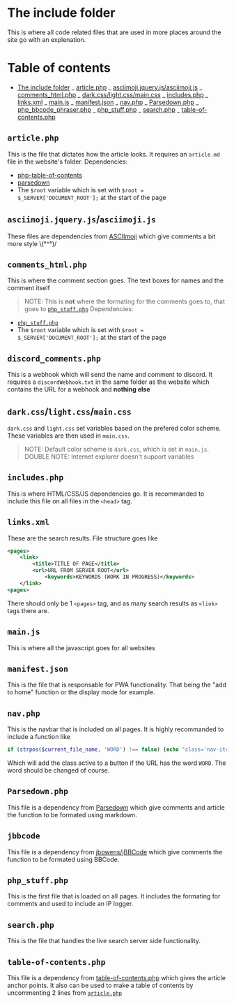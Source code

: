 # The include folder

This is where all code related files that are used in more places around the site go with an explenation.

# Table of contents

- [The include folder](#the-include-folder)
  _ [article.php](#articlephp)
  _ [asciimoji.jquery.js/asciimoji.js](#asciimojijqueryjsasciimojijs)
  _ [comments_html.php](#comments_htmlphp)
  _ [dark.css/light.css/main.css](#darkcsslightcssmaincss)
  _ [includes.php](#includesphp)
  _ [links.xml](#linksxml)
  _ [main.js](#mainjs)
  _ [manifest.json](#manifestjson)
  _ [nav.php](#navphp)
  _ [Parsedown.php](#parsedownphp)
  _ [php_bbcode_phraser.php](#php_bbcode_phraserphp)
  _ [php_stuff.php](#php_stuffphp)
  _ [search.php](#searchphp)
  _ [table-of-contents.php](#table-of-contentsphp)

## `article.php`

This is the file that dictates how the article looks. It requires an `article.md` file in the website's folder.
Dependencies:

- [php-table-of-contents](https://github.com/jenstornell/php-table-of-contents)
- [parsedown](https://github.com/erusev/parsedown)
- The `$root` variable which is set with `$root = $_SERVER['DOCUMENT_ROOT'];` at the start of the page

## `asciimoji.jquery.js`/`asciimoji.js`

These files are dependencies from [ASCIImoji](https://github.com/hpcodecraft/ASCIImoji) which give comments a bit more style \\(°^°)/

## `comments_html.php`

This is where the comment section goes. The text boxes for names and the comment itself

> NOTE: This is **not** where the formating for the comments goes to, that goes to [`php_stuff.php`](#php_stuff.php)
> Dependencies:

- [`php_stuff.php`](#php_stuff.php)
- The `$root` variable which is set with `$root = $_SERVER['DOCUMENT_ROOT'];` at the start of the page

## `discord_comments.php`

This is a webhook which will send the name and comment to discord. It requires a `discordWebhook.txt` in the same folder as the website which contains the URL for a webhook and **nothing else**

## `dark.css`/`light.css`/`main.css`

`dark.css` and `light.css` set variables based on the prefered color scheme. These variables are then used in `main.css`.

> NOTE: Default color scheme is `dark.css`, which is set in `main.js`.  
> DOUBLE NOTE: Internet explorer doesn't support variables

## `includes.php`

This is where HTML/CSS/JS dependencies go. It is recommanded to include this file on all files in the `<head>` tag.

## `links.xml`

These are the search results. File structure goes like

```xml
<pages>
	<link>
		<title>TITLE OF PAGE</title>
		<url>URL FROM SERVER ROOT</url>
            <keywords>KEYWORDS (WORK IN PROGRESS)</keywords>
	</link>
<pages>
```

There should only be 1 `<pages>` tag, and as many search results as `<link>` tags there are.

## `main.js`

This is where all the javascript goes for all websites

## `manifest.json`

This is the file that is responsable for PWA functionality. That being the "add to home" function or the display mode for example.

## `nav.php`

This is the navbar that is included on all pages. It is highly recommanded to include a function like

```php
if (strpos($current_file_name, 'WORD') !== false) {echo "class='nav-item active'";} else {echo "class='nav-item'";}
```

Which will add the class active to a button if the URL has the word `WORD`. The word should be changed of course.

## `Parsedown.php`

This file is a dependency from [Parsedown](https://github.com/erusev/parsedown) which give comments and article the function to be formated using markdown.

## `jbbcode`

This file is a dependency from [jbowens/jBBCode](https://github.com/jbowens/jBBCode) which give comments the function to be formated using BBCode.

## `php_stuff.php`

This is the first file that is loaded on all pages. It includes the formating for comments and used to include an IP logger.

## `search.php`

This is the file that handles the live search server side functionality.

## `table-of-contents.php`

This file is a dependency from [table-of-contents.php](https://github.com/jenstornell/php-table-of-contents) which gives the article anchor points. It also can be used to make a table of contents by uncommenting 2 lines from [`article.php`](#articlephp)
